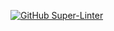 [![GitHub Super-Linter](https://github.com/Uttah/planet/workflows/Lint%20Code%20Base/badge.svg)](https://github.com/marketplace/actions/super-linter)

